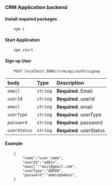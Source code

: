 ### CRM Application backend

#### Install required packages
```
    npm i
```
#### Start Application
``` 
    npm start
```


#### Sign up User

``` http
    POST localhost:3000//crm/api/auth/signup
```
| body | Type     | Description                |
| :-------- | :------- | :------------------------- |
| `email` | `string` | **Required**. Email|
| `userId` | `string` | **Required**. userId|
| `email` | `string` | **Required**. email|
| `userType` | `string` | **Required**. userType|
| `password` | `string` | **Required**. password|
| `userStatus` | `string` | **Required**. userStatus|

#### Example
```
    {
        "name":"user_name",
        "userId":"admin",
        "email":"mail@gmail.com",
        "userType":"ADMIN",
        "password":"admin@admin",
    }
```
